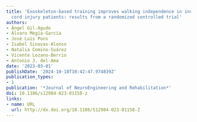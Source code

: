 ```yaml
---
title: 'Exoskeleton-based training improves walking independence in incomplete spinal
  cord injury patients: results from a randomized controlled trial'
authors:
- Ángel Gil-Agudo
- Álvaro Megía-García
- José Luis Pons
- Isabel Sinovas-Alonso
- Natalia Comino-Suárez
- Vicente Lozano-Berrio
- Antonio J. del-Ama
date: '2023-03-01'
publishDate: '2024-10-18T10:42:47.974839Z'
publication_types:
- 1
publication: '*Journal of NeuroEngineering and Rehabilitation*'
doi: 10.1186/s12984-023-01158-z
links:
- name: URL
  url: http://dx.doi.org/10.1186/S12984-023-01158-Z
---
```

